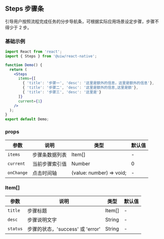 Steps 步骤条
---

引导用户按照流程完成任务的分步导航条，可根据实际应用场景设定步骤，步骤不得少于 2 步。


### 基础示例

```jsx mdx:preview
import React from 'react';
import { Steps } from '@uiw/react-native';

function Demo() {
  return (
    <Steps
      items={[
        { 'title': '步骤一', 'desc': '这里是额外的信息，这里是额外的信息'},
        { 'title': '步骤二', 'desc': '这里是额外的信息,这里是额'},
        { 'title': '步骤三', 'desc': '这里是'}
      ]}
      current={1}
    />
  );
}
export default Demo;
```

### props

| 参数                 | 说明         | 类型    | 默认值  |
| -------------------- | ------------ | ------- | ------- |
| `items`           |步骤条数据列表      | Item[] | - |
| `current`            | 当前步骤索引值  | Number | 0 |
| `onChange`           | 点击时间轴     | (value: number) => void;    | - |


### Item[]

| 参数                 | 说明         | 类型    | 默认值  |
| -------------------- | ------------ | ------- | ------- |
| `title`           |步骤标题      | Item[] | - |
| `desc`            | 步骤说明文字  | String | - |
| `status`           | 步骤的状态，'success' 或 'error' | String  | - |
